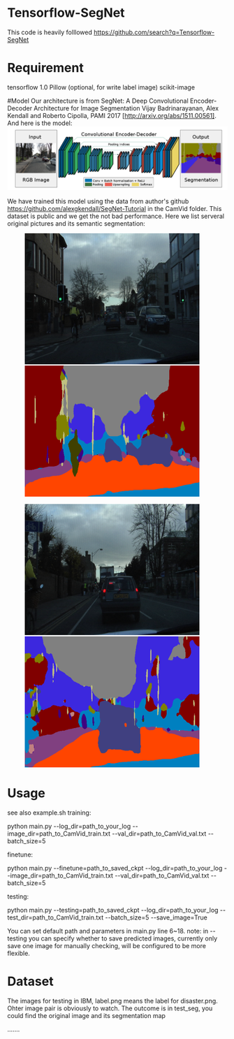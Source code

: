 # Tensorflow-SegNet
This code is heavily folllowed  https://github.com/search?q=Tensorflow-SegNet

# Requirement
tensorflow 1.0
Pillow (optional, for write label image)
scikit-image

#Model
Our architecture is from SegNet: A Deep Convolutional Encoder-Decoder Architecture for Image Segmentation Vijay Badrinarayanan, Alex Kendall and Roberto Cipolla, PAMI 2017 [http://arxiv.org/abs/1511.00561]. And here is the model:
![avatar](../PRM/architecture.png)

We have trained this model using the data from author's github https://github.com/alexgkendall/SegNet-Tutorial in the CamVid folder. This dataset is public and we get the not bad performance. Here we list serveral original pictures and its semantic segmentation:

<figure>
    <img src="./test_seg/0001TP_008550.png"width=400/><img src="./test_seg/test1.png"width=400/>
</figure>
<figure>
    <img src="./test_seg/0001TP_008880.png"width=400/><img src="./test_seg/test12.png"width=400/>
</figure>

# Usage
see also example.sh
training:

  python main.py --log_dir=path_to_your_log --image_dir=path_to_CamVid_train.txt --val_dir=path_to_CamVid_val.txt --batch_size=5

finetune:

  python main.py --finetune=path_to_saved_ckpt --log_dir=path_to_your_log --image_dir=path_to_CamVid_train.txt --val_dir=path_to_CamVid_val.txt --batch_size=5

testing:

  python main.py --testing=path_to_saved_ckpt --log_dir=path_to_your_log --test_dir=path_to_CamVid_train.txt --batch_size=5 --save_image=True

You can set default path and parameters in main.py line 6~18.
note: in --testing you can specify whether to save predicted images, currently only save one image
for manually checking, will be configured to be more flexible.

# Dataset
The images for testing in IBM, label.png means the label for disaster.png. Ohter image pair is obviously to watch.
The outcome is in test_seg, you could find the original image and its segmentation map

.......
